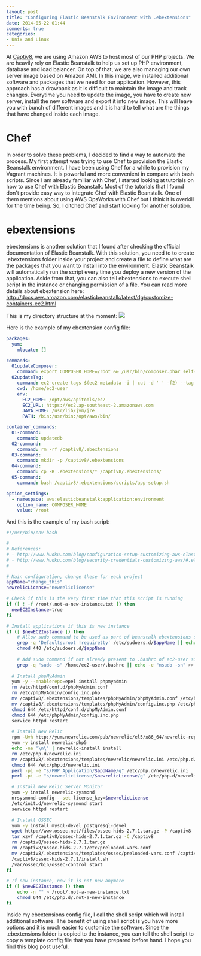 ```yaml
---
layout: post
title: "Configuring Elastic Beanstalk Environment with .ebextensions"
date: 2014-05-22 01:44
comments: true
categories: 
- Unix and Linux
---
```


At [Captiv8](http://www.captiv8.com.au), we are using Amazon AWS to host most of our PHP projects. We are heavily rely on Elastic Beanstalk to help us set up PHP environment, database and load balancer. On top of that, we are also managing our own server image based on Amazon AMI. In this image, we installed additional software and packages that we need for our application. However, this approach has a drawback as it is difficult to maintain the image and track changes. Everytime you need to update the image, you have to create new server, install the new software and export it into new image. This will leave you with bunch of different images and it is hard to tell what are the things that have changed inside each image. 

# Chef

In order to solve these problems, I decided to find a way to automate the process. My first attempt was trying to use Chef to provision the Elastic Beanstalk environment. I have been using Chef for a while to provision my Vagrant machines. It is powerful and more convenient in compare with bash scripts. Since I am already familiar with Chef, I started looking at tutorials on how to use Chef with Elastic Beanstalk. Most of the tutorials that I found don't provide easy way to integrate Chef with Elastic Beanstalk. One of them mentions about using AWS OpsWorks with Chef but I think it is overkill for the time being. So, I ditched Chef and start looking for another solution.

# ebextensions

ebextensions is another solution that I found after checking the official documentation of Elastic Beanstalk. With this solution, you need to to create .ebextensions folder inside your project and create a file to define what are the packages that you want to install into the environment. Elastic Beanstalk will automatically run the script every time you deploy a new version of the application. Aside from that, you can also tell ebextensions to execute shell script in the instance or changing permission of a file. You can read more details about ebextension here: http://docs.aws.amazon.com/elasticbeanstalk/latest/dg/customize-containers-ec2.html

This is my directory structure at the moment:
[![](/images/ebextensions.png)](/images/ebextensions.png)

Here is the example of my ebextension config file:

``` yaml
packages:
  yum:
    mlocate: []

commands:
  01updateComposer:
    command: export COMPOSER_HOME=/root && /usr/bin/composer.phar self-update
  02updateTag:
    command: ec2-create-tags $(ec2-metadata -i | cut -d ' ' -f2) --tag Project=ChangeThis
    cwd: /home/ec2-user
    env:
      EC2_HOME: /opt/aws/apitools/ec2
      EC2_URL: https://ec2.ap-southeast-2.amazonaws.com
      JAVA_HOME: /usr/lib/jvm/jre
      PATH: /bin:/usr/bin:/opt/aws/bin/

container_commands:
  01-command:
    command: updatedb
  02-command:
    command: rm -rf /captiv8/.ebextensions
  03-command:
    command: mkdir -p /captiv8/.ebextensions
  04-command:
    command: cp -R .ebextensions/* /captiv8/.ebextensions/
  05-command:
    command: bash /captiv8/.ebextensions/scripts/app-setup.sh

option_settings:
  - namespace: aws:elasticbeanstalk:application:environment
    option_name: COMPOSER_HOME
    value: /root
```

And this is the example of my bash script:

``` bash
#!/usr/bin/env bash

#
# References: 
# - http://www.hudku.com/blog/configuration-setup-customizing-aws-elastic-beanstalk/
# - http://www.hudku.com/blog/security-credentials-customizing-aws/#.elastic-beanstalk-app
#

# Main configuration, change these for each project
appName="change_this"
newrelicLicense="newreliclicense"

# Check if this is the very first time that this script is running
if ([ ! -f /root/.not-a-new-instance.txt ]) then
  newEC2Instance=true
fi

# Install applications if this is new instance
if ([ $newEC2Instance ]) then
    # Allow sudo command to be used as part of beanstalk ebextensions scripts without a terminal
    grep -q 'Defaults:root !requiretty' /etc/sudoers.d/$appName || echo -e 'Defaults:root !requirettyn' > /etc/sudoers.d/$appName
    chmod 440 /etc/sudoers.d/$appName
      
    # Add sudo command if not already present to .bashrc of ec2-user so that we are logged on as root when we use ssh
    grep -q "sudo -s" /home/ec2-user/.bashrc || echo -e "nsudo -sn" >> /home/ec2-user/.bashrc
    
  # Install phpMyAdmin
  yum -y --enablerepo=epel install phpmyadmin
  rm /etc/httpd/conf.d/phpMyAdmin.conf
  rm /etc/phpMyAdmin/config.inc.php
  mv /captiv8/.ebextensions/templates/phpMyAdmin/phpMyAdmin.conf /etc/httpd/conf.d/
  mv /captiv8/.ebextensions/templates/phpMyAdmin/config.inc.php /etc/phpMyAdmin/
  chmod 644 /etc/httpd/conf.d/phpMyAdmin.conf
  chmod 644 /etc/phpMyAdmin/config.inc.php
  service httpd restart

  # Install New Relic
  rpm -Uvh http://yum.newrelic.com/pub/newrelic/el5/x86_64/newrelic-repo-5-3.noarch.rpm
  yum -y install newrelic-php5  
  echo -ne '\n\' | newrelic-install install
  rm /etc/php.d/newrelic.ini
  mv /captiv8/.ebextensions/templates/newrelic/newrelic.ini /etc/php.d/
  chmod 644 /etc/php.d/newrelic.ini
  perl -pi -e "s/PHP Application/$appName/g" /etc/php.d/newrelic.ini
  perl -pi -e "s/newrelicLicense/$newrelicLicense/g" /etc/php.d/newrelic.ini

  # Install New Relic Server Monitor  
  yum -y install newrelic-sysmond
  nrsysmond-config --set license_key=$newrelicLicense
  /etc/init.d/newrelic-sysmond start
  service httpd restart

  # Install OSSEC
  yum -y install mysql-devel postgresql-devel 
  wget http://www.ossec.net/files/ossec-hids-2.7.1.tar.gz -P /captiv8
  tar xzvf /captiv8/ossec-hids-2.7.1.tar.gz -C /captiv8
  rm /captiv8/ossec-hids-2.7.1.tar.gz
  rm /captiv8/ossec-hids-2.7.1/etc/preloaded-vars.conf
  mv /captiv8/.ebextensions/templates/ossec/preloaded-vars.conf /captiv8/ossec-hids-2.7.1/etc/
  /captiv8/ossec-hids-2.7.1/install.sh
  /var/ossec/bin/ossec-control start
fi

# If new instance, now it is not new anymore
if ([ $newEC2Instance ]) then
    echo -n "" > /root/.not-a-new-instance.txt
    chmod 644 /etc/php.d/.not-a-new-instance
fi
```

Inside my ebextensions config file, I call the shell script which will install additional software. The benefit of using shell script is you have more options and it is much easier to customize the software. Since the .ebextensions folder is copied to the instance, you can tell the shell script to copy a template config file that you have prepared before hand. I hope you find this blog post useful.